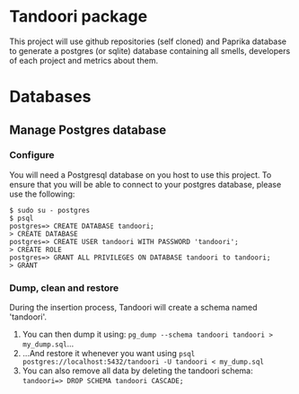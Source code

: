 # Tandoori package

This project will use github repositories (self cloned) and Paprika database
to generate a postgres (or sqlite) database containing all smells, developers of each project
 and metrics about them.

# Databases 

## Manage Postgres database

### Configure

You will need a Postgresql database on you host to use this project.
To ensure that you will be able to connect to your postgres database, please use the following:

    $ sudo su - postgres
    $ psql
    postgres=> CREATE DATABASE tandoori;
    > CREATE DATABASE
    postgres=> CREATE USER tandoori WITH PASSWORD 'tandoori';
    > CREATE ROLE
    postgres=> GRANT ALL PRIVILEGES ON DATABASE tandoori to tandoori;
    > GRANT


### Dump, clean and restore

During the insertion process, Tandoori will create a schema named 'tandoori'.

1. You can then dump it using: `pg_dump --schema tandoori tandoori > my_dump.sql`...
2. ...And restore it whenever you want using `psql postgres://localhost:5432/tandoori -U tandoori < my_dump.sql`
3. You can also remove all data by deleting the tandoori schema: `tandoori=> DROP SCHEMA tandoori CASCADE;`

